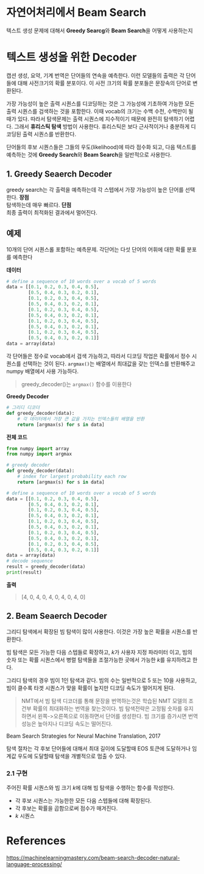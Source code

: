 # 자연어처리에서 Beam Search
텍스트 생성 문제에 대해서 **Greedy Searcg**와 **Beam Search**을 어떻게 사용하는지 

# 텍스트 생성을 위한 Decoder
캡션 생성, 요약, 기계 번역은 단어들의 연속을 예측한다. 이런 모델들의 출력은 각 단어들에 대해 사전크기의 확률 분포이다. 이 사전 크기의 확률 분포들은 문장속의 단어로 변환된다.  
  
가장 가능성이 높은 출력 시퀀스를 디코딩하는 것은 그 가능성에 기초하여 가능한 모든 출력 시퀀스를 검색하는 것을 포함한다. 이때 vocab의 크기는 수백 수천, 수백만이 될때가 있다. 따라서 
탐색문제는 출력 시퀀스에 지수적이기 때문에 완전히 탐색하기 어렵다. 그래서 **휴리스틱 탐색** 방법이 사용한다. 휴리스틱은 보다 근사적이거나 충분하게 디코딩된 출력 시퀀스를 반환한다.  
  
단어들의 후보 시퀀스들은 그들의 우도(likelihood)에 따라 점수화 되고, 다음 텍스트를 예측하는 것에 **Greedy Search**와 **Beam Search**을 일반적으로 사용한다.

## 1. Greedy Seaerch Decoder
greedy search는 각 출력을 예측하는데 각 스텝에서 가장 가능성이 높은 단어를 선택한다. 
**장점**  
탐색하는데 매우 빠르다.
**단점**  
최종 출력이 최적화된 결과에서 멀어진다.
  
## 예제
10개의 단어 시퀀스롤 포함하는 예측문제. 각단어는 다섯 단어의 어휘에 대한 확률 분포를 예측한다

**데이터**  
```python
# define a sequence of 10 words over a vocab of 5 words
data = [[0.1, 0.2, 0.3, 0.4, 0.5],
		[0.5, 0.4, 0.3, 0.2, 0.1],
		[0.1, 0.2, 0.3, 0.4, 0.5],
		[0.5, 0.4, 0.3, 0.2, 0.1],
		[0.1, 0.2, 0.3, 0.4, 0.5],
		[0.5, 0.4, 0.3, 0.2, 0.1],
		[0.1, 0.2, 0.3, 0.4, 0.5],
		[0.5, 0.4, 0.3, 0.2, 0.1],
		[0.1, 0.2, 0.3, 0.4, 0.5],
		[0.5, 0.4, 0.3, 0.2, 0.1]]
data = array(data)
```
각 단어들은 정수로 vocab에서 검색 가능하고, 따라서 디코딩 작업은 확률에서 정수 시퀀스를 선택하는 것이 된다.
`argmax()`는 배열에서 최대값을 갖는 인덱스를 반환해주고 numpy 배열에서 사용 가능하다.  
> greedy_decoder()는 `argmax()` 함수를 이용한다

**Greedy Decoder**  
```python
# 그리디 디코더
def greedy_decoder(data):
    # 각 데이터에서 가장 큰 값을 가지는 인덱스들의 배열을 반환
	return [argmax(s) for s in data]
```

**전체 코드**
```python
from numpy import array
from numpy import argmax

# greedy decoder
def greedy_decoder(data):
	# index for largest probability each row
	return [argmax(s) for s in data]

# define a sequence of 10 words over a vocab of 5 words
data = [[0.1, 0.2, 0.3, 0.4, 0.5],
		[0.5, 0.4, 0.3, 0.2, 0.1],
		[0.1, 0.2, 0.3, 0.4, 0.5],
		[0.5, 0.4, 0.3, 0.2, 0.1],
		[0.1, 0.2, 0.3, 0.4, 0.5],
		[0.5, 0.4, 0.3, 0.2, 0.1],
		[0.1, 0.2, 0.3, 0.4, 0.5],
		[0.5, 0.4, 0.3, 0.2, 0.1],
		[0.1, 0.2, 0.3, 0.4, 0.5],
		[0.5, 0.4, 0.3, 0.2, 0.1]]
data = array(data)
# decode sequence
result = greedy_decoder(data)
print(result)
```
**출력**
> [4, 0, 4, 0, 4, 0, 4, 0, 4, 0]

## 2. Beam Seaerch Decoder
그리디 탐색에서 확장된 빔 탐색이 많이 사용한다. 이것은 가장 높은 확률을 시퀀스를 반환한다. 
  
빔 탐색은 모든 가능한 다음 스텝들로 확장하고, $k$가 사용자 지정 파라미터 이고, 빔의 숫자 또는  확률 시퀀스에서 병렬 탐색들을 조절가능한 곳에서 가능한 $k$를 유지하려고 한다.  
  
그리디 탐색의 경우 빔이 1인 탐색과 같다. 빔의 수는 일반적으로 5 또는 10을 사용하고, 빔이 클수록 타겟 시퀀스가 맞을 확률이 높지만 디코딩 속도가 떨어지게 된다.  
  
> NMT에서 빔 탐색 디코더를 통해 문장을 번역하는것은 학습된 NMT 모델의 조건부 확률의 최대화하는 번역을 찾는것이다. 빔 탐색전략은 고정됨 숫자를 유지하면서 왼쪽->오른쪽으로 이동하면서 단어를 생성한다. 빔 크기를 증가시면 번역 성능은 높아지나 디코딩 속도는 떨어진다.  
  
Beam Search Strategies for Neural Machine Translation, 2017
  
탐색 절차는 각 후보 단어들에 대해서 최대 길이에 도달할때 EOS 토큰에 도달하거나 임계값 우도에 도달할때 탐색을 개별적으로 멈출 수 있다. 

### 2.1 구현
주어진 확률 시퀀스와 빔 크기 $k$에 대해 빔 탐색을 수행하는 함수를 작성한다.
- 각 후보 시퀀스는 가능한한 모든 다음 스텝들에 대해 확장된다.
- 각 후보는 확률을 곱함으로써 점수가 매겨진다.
- $k$ 시퀀스

# References
https://machinelearningmastery.com/beam-search-decoder-natural-language-processing/